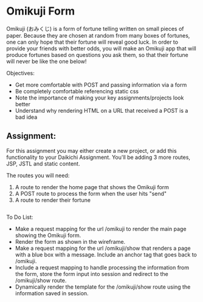 <h1>Omikuji Form</h1>

<p>Omikuji (おみくじ) is a form of fortune telling written on small pieces of paper. Because they are chosen at random from many boxes of fortunes, one can only hope that their fortune will reveal good luck. In order to provide your friends with better odds, you will make an Omikuji app that will produce fortunes based on questions you ask them, so that their fortune will never be like the one below!</p>

<p>Objectives:</p>
<ul>
    <li>Get more comfortable with POST and passing information via a form</li>
    <li>Be completely comfortable referencing static css</li>
    <li>Note the importance of making your key assignments/projects look better</li>
    <li>Understand why rendering HTML on a URL that received a POST is a bad idea</li>
</ul>

<h2>Assignment:</h2>

<p>For this assignment you may either create a new project, or add this functionality to your Daikichi Assignment. You'll be adding 3 more routes, JSP, JSTL and static content.</p>

<p>The routes you will need:</p>

<ol>
    <li>A route to render the home page that shows the Omikuji form</li>
    <li>A POST route to process the form when the user hits "send"</li>
    <li>A route to render their fortune</li>
</ol>

<img src=""/>

<p>To Do List:</p>
<ul>
    <li>Make a request mapping for the url /omikuji to render the main page showing the Omikuji form.</li>
    <li>Render the form as shown in the wireframe.</li>
    <li>Make a request mapping for the url /omikuji/show that renders a page with a blue box with a message. Include an anchor tag that goes back to /omikuji.</li>
    <li>Include a request mapping to handle processing the information from the form, store the form input into session and redirect to the /omikuji/show route.</li>
    <li>Dynamically render the template for the /omikuji/show route using the information saved in session.</li>
</ul>


